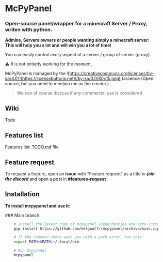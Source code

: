 # McPyPanel
### Open-source panel/wrapper for a minecraft Server / Proxy, writen with python.
**Admins, Servers owners or people wanting simply a minecraft server: This will help you a lot and will win you a lot of time!**

You can easily control *every* aspect of a server  / group of server (proxy).

:warning: It is not entierly working for the moment.

McPyPanel is managed by the ![https://creativecommons.org/licenses/by-sa/4.0/](https://licensebuttons.net/l/by-sa/3.0/80x15.png)
Liscence (Open source, but you need to mention me as the creator.)

> We can of course discuss if any commercial use is considered

## Wiki
Todo

## Features list
Features list: [TODO.md](TODO.md) file

## Feature request
To request a feature, open an **issue** with "Feature request" as a title
or ***join the discord*** and open a post in **#features-request**

## Installation

**To install mcpypanel and use it:**

### Main branch
```bash
    # Install the latest copy of mcpypanel (Dependencies are auto-installed)
    pip install https://github.com/netgoatfr/mcpypanel/archive/main.zip

    # If the command above warn you with a path error, run this:
    export PATH=$PATH:~/.local/bin

    # Run mcpypanel
    mcpypanel
```
    

